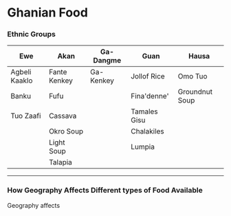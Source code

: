 # Ghanian Food



### Ethnic Groups
| Ewe | Akan | Ga-Dangme | Guan | Hausa |
|-|-|-|-|-|
| Agbeli Kaaklo | Fante Kenkey | Ga-Kenkey| Jollof Rice | Omo Tuo |
| Banku | Fufu | | Fina'denne' | Groundnut Soup |
| Tuo Zaafi | Cassava | | Tamales Gisu |
| | Okro Soup | | Chalakiles |
| | Light Soup | | Lumpia |
| | Talapia |

---

### How Geography Affects Different types of Food Available

Geography affects 